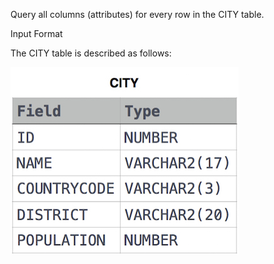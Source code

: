 Query all columns (attributes) for every row in the CITY table.

Input Format

The CITY table is described as follows: 

![](CITY.jpg)
